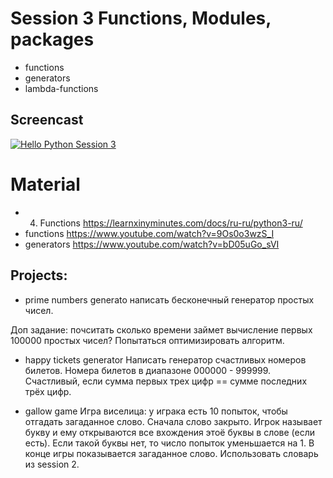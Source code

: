 # Session 3 Functions, Modules, packages
- functions
- generators 
- lambda-functions 

## Screencast
[![Hello Python Session 3](http://img.youtube.com/vi/Qe1TE5hPE5w/0.jpg)](http://www.youtube.com/watch?v=Qe1TE5hPE5w "Hello Python Session 3")

# Material
- 4. Functions https://learnxinyminutes.com/docs/ru-ru/python3-ru/
- functions https://www.youtube.com/watch?v=9Os0o3wzS_I
- generators https://www.youtube.com/watch?v=bD05uGo_sVI

## Projects:
- prime numbers generato
написать бесконечный генератор простых чисел.

Доп задание: почситать сколько времени займет вычисление первых 100000 простых чисел? Попытаться оптимизировать алгоритм.

- happy tickets generator
Написать генератор счастливых номеров билетов. Номера билетов в диапазоне 000000 - 999999. Счастливый, если сумма первых трех цифр == сумме последних трёх цифр.

- gallow game
Игра виселица: у играка есть 10 попыток, чтобы отгадать загаданное слово. Сначала слово закрыто. Игрок называет букву и ему открываются все вхождения этоё буквы в слове (если есть). Если такой буквы нет, то число попыток уменьшается на 1.
В конце игры показывается загаданное слово. Использовать словарь из session 2.
